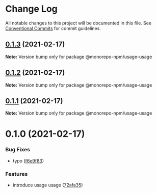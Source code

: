 # Change Log

All notable changes to this project will be documented in this file.
See [Conventional Commits](https://conventionalcommits.org) for commit guidelines.

## [0.1.3](https://github.com/developer239/monorepo-npm/compare/@monorepo-npm/usage-usage@0.1.2...@monorepo-npm/usage-usage@0.1.3) (2021-02-17)

**Note:** Version bump only for package @monorepo-npm/usage-usage





## [0.1.2](https://github.com/developer239/monorepo-npm/compare/@monorepo-npm/usage-usage@0.1.1...@monorepo-npm/usage-usage@0.1.2) (2021-02-17)

**Note:** Version bump only for package @monorepo-npm/usage-usage





## [0.1.1](https://github.com/developer239/monorepo-npm/compare/@monorepo-npm/usage-usage@0.1.0...@monorepo-npm/usage-usage@0.1.1) (2021-02-17)

**Note:** Version bump only for package @monorepo-npm/usage-usage





# 0.1.0 (2021-02-17)


### Bug Fixes

* typo ([f6e9f83](https://github.com/developer239/monorepo-npm/commit/f6e9f838d05659e28f7f68d0a0535a7e0b2fd86a))


### Features

* introduce usage usage ([72afa35](https://github.com/developer239/monorepo-npm/commit/72afa358f189b5262d7a2f9ac6220efa8b89a7b3))
